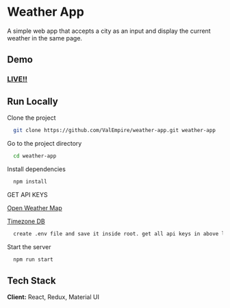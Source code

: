# Weather App

A simple web app that accepts a city as an input and display the current weather in the same page.

## Demo

### [LIVE!!](https://weather-app-323ee.web.app/)

## Run Locally

Clone the project

```bash
  git clone https://github.com/ValEmpire/weather-app.git weather-app
```

Go to the project directory

```bash
  cd weather-app
```

Install dependencies

```bash
  npm install
```

GET API KEYS

[Open Weather Map](https://openweathermap.org/api/geocoding-api)

[Timezone DB](https://timezonedb.com)

```bash
  create .env file and save it inside root. get all api keys in above links
```

Start the server

```bash
  npm run start
```

## Tech Stack

**Client:** React, Redux, Material UI
